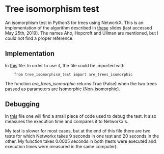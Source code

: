 # Tree isomorphism test

An isomorphism test in Python3 for trees using NetworkX.
This is an implementation of the algorithm described in
[these](https://logic.pdmi.ras.ru/~smal/files/smal_jass08_slides.pdf) slides (last accessed May 25th, 2019).
The names Aho, Hopcroft and Ullman are mentioned, but I could not find a proper reference.

## Implementation

In [this](https://github.com/lluisalemanypuig/tree-isomorphism-test/edit/master/tree_isomorphism_test.py) file.
In order to use it, the file could be imported with

        from tree_isomorphism_test import are_trees_isomorphic

The function _are_trees_isomorphic_ returns True (False) when the two trees passed as parameters are Isomorphic
(Non-isomorphic).

## Debugging

In [this](https://github.com/lluisalemanypuig/tree-isomorphism-test/edit/master/debug.py) file one will find a
small piece of code used to debug the test. It also measures the execution time and compares it to Networkx's.

My test is slower for most cases, but at the end of this file there are two tests for which Networkx takes
9 seconds in one test and 20 seconds in the other. My function takes 0.0005 seconds in both (tests were executed
and execution times were measured in the same computer).

